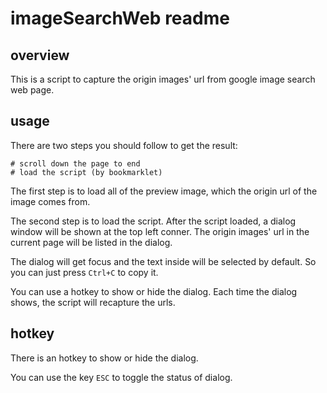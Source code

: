

# imageSearchWeb readme

## overview
This is a script to capture the origin images' url from google image search web page.
	
## usage
There are two steps you should follow to get the result:
	
	# scroll down the page to end
	# load the script (by bookmarklet)

The first step is to load all of the preview image, which the origin url of the image comes from.

The second step is to load the script. After the script loaded, a dialog window will be shown at the top left conner. The origin images' url in the current page will be listed in the dialog.

The dialog will get focus and the text inside will be selected by default. So you can just press `Ctrl+C` to copy it.

You can use a hotkey to show or hide the dialog. Each time the dialog shows, the script will recapture the urls.

## hotkey
There is an hotkey to show or hide the dialog.

You can use the key `ESC` to toggle the status of dialog.
